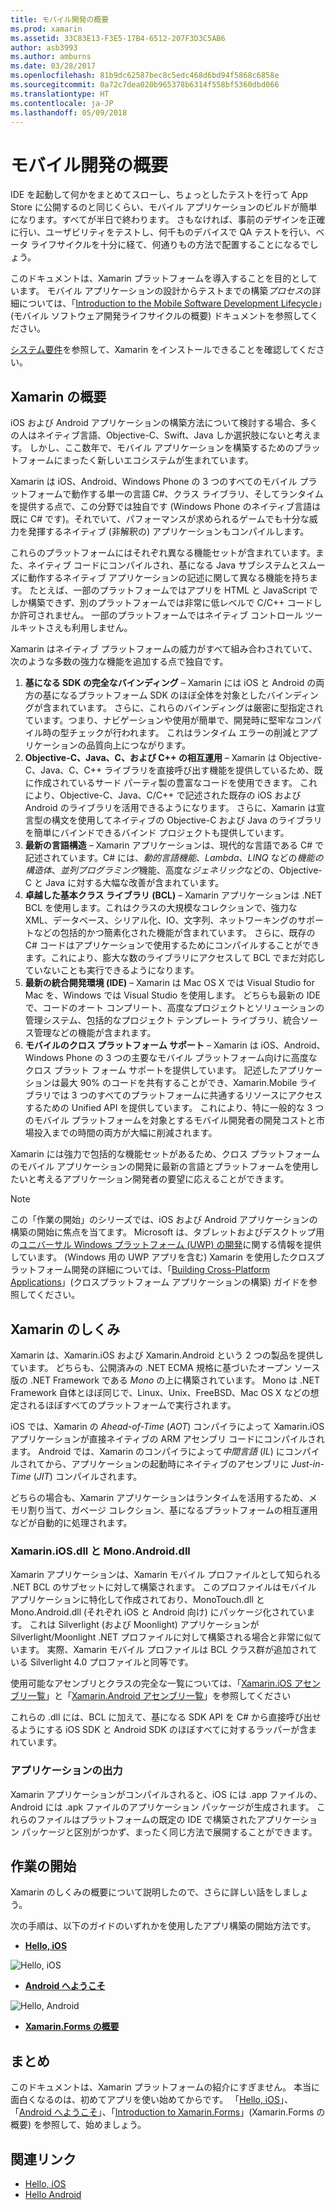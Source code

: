 ```yaml
---
title: モバイル開発の概要
ms.prod: xamarin
ms.assetid: 33C83E13-F3E5-17B4-6512-207F3D3C5AB6
author: asb3993
ms.author: amburns
ms.date: 03/28/2017
ms.openlocfilehash: 81b9dc62587bec8c5edc468d6bd94f5868c6858e
ms.sourcegitcommit: 0a72c7dea020b965378b6314f558bf5360dbd066
ms.translationtype: HT
ms.contentlocale: ja-JP
ms.lasthandoff: 05/09/2018
---
```

# <a name="introduction-to-mobile-development"></a>モバイル開発の概要

IDE を起動して何かをまとめてスローし、ちょっとしたテストを行って App Store に公開するのと同じくらい、モバイル アプリケーションのビルドが簡単になります。すべてが半日で終わります。 さもなければ、事前のデザインを正確に行い、ユーザビリティをテストし、何千ものデバイスで QA テストを行い、ベータ ライフサイクルを十分に経て、何通りもの方法で配置することになるでしょう。

このドキュメントは、Xamarin プラットフォームを導入することを目的としています。 モバイル アプリケーションの設計からテストまでの構築*プロセス*の詳細については、「[Introduction to the Mobile Software Development Lifecycle](~/cross-platform/get-started/introduction-to-mobile-sdlc.md)」(モバイル ソフトウェア開発ライフサイクルの概要) ドキュメントを参照してください。

[システム要件](~/cross-platform/get-started/requirements.md#mac)を参照して、Xamarin をインストールできることを確認してください。

## <a name="introduction-to-xamarin"></a>Xamarin の概要

iOS および Android アプリケーションの構築方法について検討する場合、多くの人はネイティブ言語、Objective-C、Swift、Java しか選択肢にないと考えます。 しかし、ここ数年で、モバイル アプリケーションを構築するためのプラットフォームにまったく新しいエコシステムが生まれています。

Xamarin は iOS、Android、Windows Phone の 3 つのすべてのモバイル プラットフォームで動作する単一の言語 C#、クラス ライブラリ、そしてランタイムを提供する点で、この分野では独自です (Windows Phone のネイティブ言語は既に C# です)。それでいて、パフォーマンスが求められるゲームでも十分な威力を発揮するネイティブ (非解釈の) アプリケーションもコンパイルします。

これらのプラットフォームにはそれぞれ異なる機能セットが含まれています。また、ネイティブ コードにコンパイルされ、基になる Java サブシステムとスムーズに動作するネイティブ アプリケーションの記述に関して異なる機能を持ちます。 たとえば、一部のプラットフォームではアプリを HTML と JavaScript でしか構築できず、別のプラットフォームでは非常に低レベルで C/C++ コードしか許可されません。 一部のプラットフォームではネイティブ コントロール ツールキットさえも利用しません。

Xamarin はネイティブ プラットフォームの威力がすべて組み合わされていて、次のような多数の強力な機能を追加する点で独自です。

1.   **基になる SDK の完全なバインディング** – Xamarin には iOS と Android の両方の基になるプラットフォーム SDK のほぼ全体を対象としたバインディングが含まれています。 さらに、これらのバインディングは厳密に型指定されています。つまり、ナビゲーションや使用が簡単で、開発時に堅牢なコンパイル時の型チェックが行われます。 これはランタイム エラーの削減とアプリケーションの品質向上につながります。
1.   **Objective-C、Java、C、および C++ の相互運用** – Xamarin は Objective-C、Java、C、C++ ライブラリを直接呼び出す機能を提供しているため、既に作成されているサード パーティ製の豊富なコードを使用できます。 これにより、Objective-C、Java、C/C++ で記述された既存の iOS および Android のライブラリを活用できるようになります。 さらに、Xamarin は宣言型の構文を使用してネイティブの Objective-C および Java のライブラリを簡単にバインドできるバインド プロジェクトも提供しています。
1.   **最新の言語構造** – Xamarin アプリケーションは、現代的な言語である C# で記述されています。C# には、*動的言語機能*、*Lambda*、*LINQ* などの*機能の構造体*、*並列プログラミング*機能、高度な*ジェネリック*などの、Objective-C と Java に対する大幅な改善が含まれています。
1.   **卓越した基本クラス ライブラリ (BCL)** – Xamarin アプリケーションは .NET BCL を使用します。これはクラスの大規模なコレクションで、強力な XML、データベース、シリアル化、IO、文字列、ネットワーキングのサポートなどの包括的かつ簡素化された機能が含まれています。 さらに、既存の C# コードはアプリケーションで使用するためにコンパイルすることができます。これにより、膨大な数のライブラリにアクセスして BCL でまだ対応していないことも実行できるようになります。
1.   **最新の統合開発環境 (IDE)** – Xamarin は Mac OS X では Visual Studio for Mac を、Windows では Visual Studio を使用します。 どちらも最新の IDE で、コードのオート コンプリート、高度なプロジェクトとソリューションの管理システム、包括的なプロジェクト テンプレート ライブラリ、統合ソース管理などの機能が含まれます。
1.   **モバイルのクロス プラットフォーム サポート** – Xamarin は iOS、Android、Windows Phone の 3 つの主要なモバイル プラットフォーム向けに高度なクロス プラット フォーム サポートを提供しています。 記述したアプリケーションは最大 90% のコードを共有することができ、Xamarin.Mobile ライブラリでは 3 つのすべてのプラットフォームに共通するリソースにアクセスするための Unified API を提供しています。 これにより、特に一般的な 3 つのモバイル プラットフォームを対象とするモバイル開発者の開発コストと市場投入までの時間の両方が大幅に削減されます。


Xamarin には強力で包括的な機能セットがあるため、クロス プラットフォームのモバイル アプリケーションの開発に最新の言語とプラットフォームを使用したいと考えるアプリケーション開発者の要望に応えることができます。


> [!NOTE]
> この「作業の開始」のシリーズでは、iOS および Android アプリケーションの構築の開始に焦点を当てます。 Microsoft は、タブレットおよびデスクトップ用の[ユニバーサル Windows プラットフォーム (UWP) の開発](https://docs.microsoft.com/windows/uwp/develop/)に関する情報を提供しています。 (Windows 用の UWP アプリを含む) Xamarin を使用したクロスプラットフォーム開発の詳細については、「[Building Cross-Platform Applications](~/cross-platform/app-fundamentals/building-cross-platform-applications/index.md)」(クロスプラットフォーム アプリケーションの構築) ガイドを参照してください。



## <a name="how-does-xamarin-work"></a>Xamarin のしくみ

Xamarin は、Xamarin.iOS および Xamarin.Android という 2 つの製品を提供しています。 どちらも、公開済みの .NET ECMA 規格に基づいたオープン ソース版の .NET Framework である *Mono* の上に構築されています。 Mono は .NET Framework 自体とほぼ同じで、Linux、Unix、FreeBSD、Mac OS X などの想定されるほぼすべてのプラットフォームで実行されます。

iOS では、Xamarin の *Ahead-of-Time* (*AOT*) コンパイラによって Xamarin.iOS アプリケーションが直接ネイティブの ARM アセンブリ コードにコンパイルされます。 Android では、Xamarin のコンパイラによって*中間言語* (*IL*) にコンパイルされてから、アプリケーションの起動時にネイティブのアセンブリに *Just-in-Time* (*JIT*) コンパイルされます。

どちらの場合も、Xamarin アプリケーションはランタイムを活用するため、メモリ割り当て、ガベージ コレクション、基になるプラットフォームの相互運用などが自動的に処理されます。



### <a name="xamariniosdll-and-monoandroiddll"></a>Xamarin.iOS.dll と Mono.Android.dll

Xamarin アプリケーションは、Xamarin モバイル プロファイルとして知られる .NET BCL のサブセットに対して構築されます。 このプロファイルはモバイル アプリケーションに特化して作成されており、MonoTouch.dll と Mono.Android.dll (それぞれ iOS と Android 向け) にパッケージ化されています。 これは Silverlight (および Moonlight) アプリケーションが Silverlight/Moonlight .NET プロファイルに対して構築される場合と非常に似ています。 実際、Xamarin モバイル プロファイルは BCL クラス群が追加されている Silverlight 4.0 プロファイルと同等です。

使用可能なアセンブリとクラスの完全な一覧については、「[Xamarin.iOS アセンブリ一覧](~/cross-platform/internals/available-assemblies.md)」と「[Xamarin.Android アセンブリ一覧](~/cross-platform/internals/available-assemblies.md)」を参照してください

これらの .dll には、BCL に加えて、基になる SDK API を C# から直接呼び出せるようにする iOS SDK と Android SDK のほぼすべてに対するラッパーが含まれています。



### <a name="application-output"></a>アプリケーションの出力

Xamarin アプリケーションがコンパイルされると、iOS には .app ファイルの、Android には .apk ファイルのアプリケーション パッケージが生成されます。 これらのファイルはプラットフォームの既定の IDE で構築されたアプリケーション パッケージと区別がつかず、まったく同じ方法で展開することができます。



## <a name="getting-started"></a>作業の開始

Xamarin のしくみの概要について説明したので、さらに詳しい話をしましょう。

次の手順は、以下のガイドのいずれかを使用したアプリ構築の開始方法です。

* [**Hello, iOS**](~/ios/get-started/hello-ios/index.md)

![](introduction-to-mobile-development-images/ios.png "Hello, iOS")


* [**Android へようこそ**](~/android/get-started/hello-android/index.md)

![](introduction-to-mobile-development-images/android.png "Hello, Android")


* [**Xamarin.Forms の概要**](~/xamarin-forms/get-started/introduction-to-xamarin-forms.md)





## <a name="summary"></a>まとめ

このドキュメントは、Xamarin プラットフォームの紹介にすぎません。 本当に面白くなるのは、初めてアプリを使い始めてからです。 「[Hello, iOS](~/ios/get-started/hello-ios/index.md)」、「[Android へようこそ](~/android/get-started/hello-android/index.md)」、「[Introduction to Xamarin.Forms](~/xamarin-forms/get-started/introduction-to-xamarin-forms.md)」(Xamarin.Forms の概要) を参照して、始めましょう。


## <a name="related-links"></a>関連リンク

- [Hello, iOS](~/ios/get-started/hello-ios/index.md)
- [Hello Android](~/android/get-started/hello-android/index.md)
